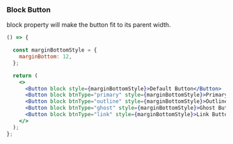 <demo>

### Block Button

block property will make the button fit to its parent width.

```jsx live
() => {

  const marginBottomStyle = {
    marginBottom: 12,
  };

  return (
    <>
      <Button block style={marginBottomStyle}>Default Button</Button>
      <Button block btnType="primary" style={marginBottomStyle}>Primary Button</Button>
      <Button block btnType="outline" style={marginBottomStyle}>Outline Button</Button>
      <Button block btnType="ghost" style={marginBottomStyle}>Ghost Button</Button>
      <Button block btnType="link" style={marginBottomStyle}>Link Button</Button>
    </>
  );
};
```

</demo>
